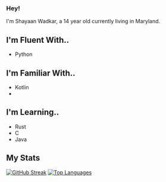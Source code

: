 ### Hey!
I'm Shayaan Wadkar, a 14 year old currently living in Maryland. 

## I'm Fluent With..
- Python

## I'm Familiar With..
- Kotlin
- 
## I'm Learning..
- Rust
- C
- Java

## My Stats
[![GitHub Streak](http://github-readme-streak-stats.herokuapp.com?user=Shom770&theme=dark)](https://git.io/streak-stats)
[![Top Languages](https://github-readme-stats.vercel.app/api/top-langs/?username=Shom770&layout=compact&theme=vision-friendly-dark)](https://github.com/anuraghazra/github-readme-stats)
